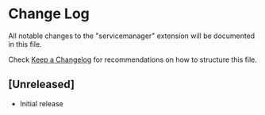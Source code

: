 # Change Log

All notable changes to the "servicemanager" extension will be documented in this file.

Check [Keep a Changelog](http://keepachangelog.com/) for recommendations on how to structure this file.

## [Unreleased]

- Initial release